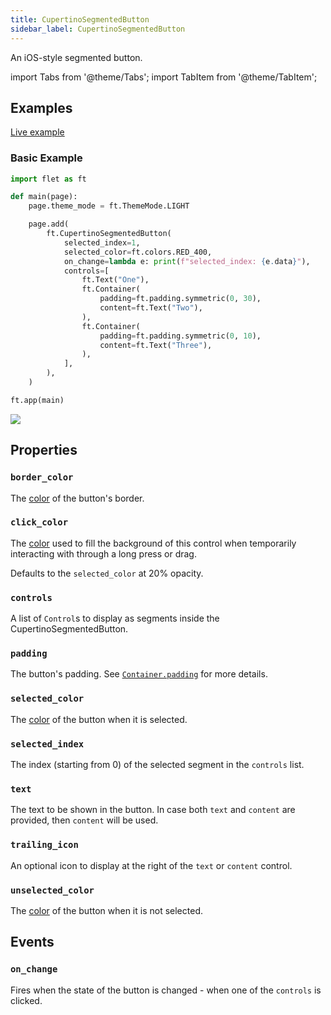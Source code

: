 ```yaml
---
title: CupertinoSegmentedButton
sidebar_label: CupertinoSegmentedButton
---
```


An iOS-style segmented button.

import Tabs from '@theme/Tabs';
import TabItem from '@theme/TabItem';

## Examples

[Live example](https://flet-controls-gallery.fly.dev/buttons/cupertinosegmentedbutton)

### Basic Example

<Tabs groupId="language">
  <TabItem value="python" label="Python" default>

```python
import flet as ft

def main(page):
    page.theme_mode = ft.ThemeMode.LIGHT

    page.add(
        ft.CupertinoSegmentedButton(
            selected_index=1,
            selected_color=ft.colors.RED_400,
            on_change=lambda e: print(f"selected_index: {e.data}"),
            controls=[
                ft.Text("One"),
                ft.Container(
                    padding=ft.padding.symmetric(0, 30),
                    content=ft.Text("Two"),
                ),
                ft.Container(
                    padding=ft.padding.symmetric(0, 10),
                    content=ft.Text("Three"),
                ),
            ],
        ),
    )

ft.app(main)
```

  </TabItem>
</Tabs>

<img src="/img/docs/controls/cupertino-segmented-button/basic-cupertino-segmented-button.gif" className="screenshot-40"/>

## Properties

### `border_color`

The [color](/docs/reference/colors) of the button's border.

### `click_color`

The [color](/docs/reference/colors) used to fill the background of this control when temporarily interacting with
through a long press or drag.

Defaults to the `selected_color` at 20% opacity.

### `controls`

A list of `Control`s to display as segments inside the CupertinoSegmentedButton.

### `padding`

The button's padding. See [`Container.padding`](container#padding) for more details.

### `selected_color`

The [color](/docs/reference/colors) of the button when it is selected.

### `selected_index`

The index (starting from 0) of the selected segment in the `controls` list.

### `text`

The text to be shown in the button. In case both `text` and `content` are provided, then `content` will be used.

### `trailing_icon`

An optional icon to display at the right of the `text` or `content` control. 

### `unselected_color`

The [color](/docs/reference/colors) of the button when it is not selected.


## Events

### `on_change`

Fires when the state of the button is changed - when one of the `controls` is clicked.